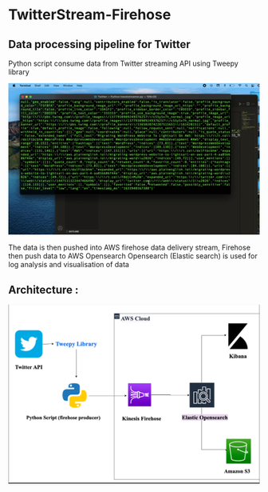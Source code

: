# TwitterStream-Firehose
<h2> Data processing pipeline for Twitter </h2>

Python script consume data from Twitter streaming API using Tweepy library

![](AWS2.gif)


The data is then pushed into AWS firehose data delivery stream, Firehose then push data to AWS Opensearch 
Opensearch (Elastic search) is used for log analysis and visualisation of data

<h2> Architecture : </h2>
<img src= "/firehose.png" width = "650">
 




